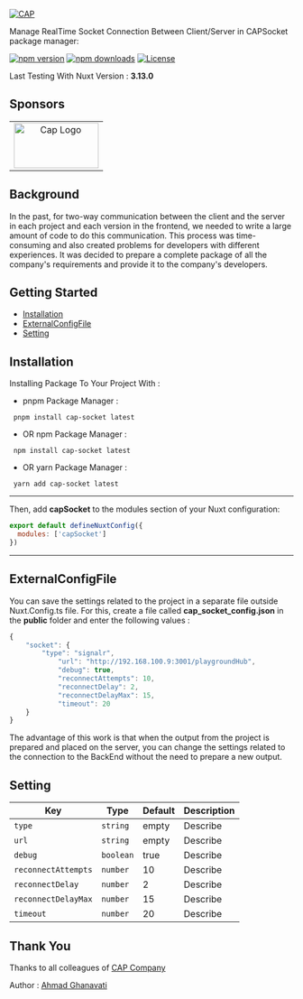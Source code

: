 
[![CAP](https://betezadi.ir/_nuxt/img/logo.12e352e.png)](https://i-cap.ir)

Manage RealTime Socket Connection Between Client/Server in CAPSocket package manager:

[![npm version][npm-version-src]][npm-version-href]
[![npm downloads][npm-downloads-src]][npm-downloads-href]
[![License][license-src]][license-href]

Last Testing With Nuxt Version : **3.13.0**

## Sponsors
<table>
  <tbody>
    <tr>
      <td align="center" valign="middle">
        <a href="https://bit.dev/?utm_source=pnpm&utm_medium=readme" target="_blank">
<img src="https://betezadi.ir/_nuxt/img/logo.12e352e.png" width="150" height="80" alt="Cap Logo">
</a>
      </td>
    </tr>
  </tbody>
</table>

## Background

In the past, for two-way communication between the client and the server in each project and each version in the frontend, we needed to write a large amount of code to do this communication. This process was time-consuming and also created problems for developers with different experiences. It was decided to prepare a complete package of all the company's requirements and provide it to the company's developers.

## Getting Started

-   [Installation](#installation)
-   [ExternalConfigFile](#ExternalConfigFile)
-   [Setting](#Setting)

## Installation
Installing Package To Your Project With : 
- pnpm Package Manager :
```shell
 pnpm install cap-socket latest
```
- OR npm Package Manager :
```shell
 npm install cap-socket latest
```
- OR yarn Package Manager :
```shell
 yarn add cap-socket latest
```
--------------------------------

Then, add **capSocket** to the modules section of your Nuxt configuration:
```javascript
export default defineNuxtConfig({
  modules: ['capSocket']
})
```
-------------------------------

## ExternalConfigFile
You can save the settings related to the project in a separate file outside Nuxt.Config.ts file.
For this, create a file called **cap_socket_config.json** in the **public** folder and enter the following values :
```javascript
{
    "socket": {
        "type": "signalr",
            "url": "http://192.168.100.9:3001/playgroundHub",
            "debug": true,
            "reconnectAttempts": 10,
            "reconnectDelay": 2,
            "reconnectDelayMax": 15,
            "timeout": 20
    }
}
```
The advantage of this work is that when the output from the project is prepared and placed on the server, you can change the settings related to the connection to the BackEnd without the need to prepare a new output.


## Setting
| **Key**                               | **Type**  | **Default** | **Description**                                                                                                               |
|---------------------------------------|-----------|-------------|-------------------------------------------------------------------------------------------------------------------------------|
| `type`                            | `string`  | empty       | Describe                                                                                                                      |
| `url`                       | `string`  | empty       | Describe                                               |
| `debug`                          | `boolean` | true        | Describe |
| `reconnectAttempts`                              | `number`   | 10          | Describe                                     |
| `reconnectDelay`                     | `number`  | 2           | Describe                                              |
| `reconnectDelayMax`                    | `number`  | 15          | Describe                                                 |
| `timeout`                 | `number`  | 20          | Describe                |


## Thank You
Thanks to all colleagues of [CAP Company](https://i-cap.ir)


Author : [Ahmad Ghanavati](mailto:ahmad_ghanavati.ir)








<!-- Badges -->
[npm-version-src]: https://www.npmjs.com/package/cap-socket/latest.svg?style=flat&colorA=18181B&colorB=28CF8D
[npm-version-href]: https://www.npmjs.com/package/cap-socket

[npm-downloads-src]: https://img.shields.io/npm/dt/cap-socket.svg?style=flat&colorA=18181B&colorB=28CF8D
[npm-downloads-href]: https://www.npmjs.com/package/cap-socket

[license-src]: https://img.shields.io/npm/l/cap-socket.svg?style=flat&colorA=18181B&colorB=28CF8D
[license-href]: https://www.npmjs.com/package/cap-socket
